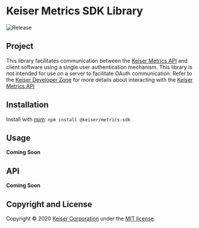 # Keiser Metrics SDK Library
![Release](https://github.com/KeiserCorp/Keiser.Metrics.SDK/workflows/Release/badge.svg)

## Project
This library facilitates communication between the [Keiser Metrics API](https://metrics.keiser.com) and client software using a single user authentication mechanism. This library is not intended for use on a server to facilitate OAuth communication. Refer to the [Keiser Developer Zone](https://dev.keiser.com) for more details about interacting with the [Keiser Metrics API](https://metrics.keiser.com)

## Installation
Install with [npm](https://www.npmjs.com/): `npm install @keiser/metrics-sdk`

## Usage
**Coming Soon**

## API
**Coming Soon**

## Copyright and License
Copyright © 2020 [Keiser Corporation](http://keiser.com/) under the [MIT license](LICENSE.md).
